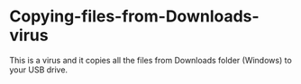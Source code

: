 # Copying-files-from-Downloads-virus
This is a virus and it copies all the files from Downloads folder (Windows) to your USB drive.
